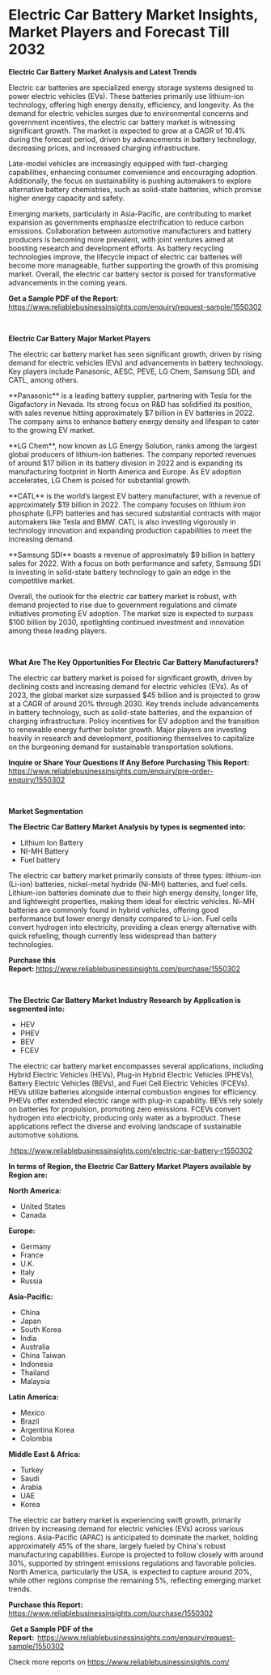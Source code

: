 <p><h1>Electric Car Battery Market Insights, Market Players and Forecast Till 2032</h1></p><p><strong>Electric Car Battery Market Analysis and Latest Trends</strong></p>
<p><p>Electric car batteries are specialized energy storage systems designed to power electric vehicles (EVs). These batteries primarily use lithium-ion technology, offering high energy density, efficiency, and longevity. As the demand for electric vehicles surges due to environmental concerns and government incentives, the electric car battery market is witnessing significant growth. The market is expected to grow at a CAGR of 10.4% during the forecast period, driven by advancements in battery technology, decreasing prices, and increased charging infrastructure. </p><p>Late-model vehicles are increasingly equipped with fast-charging capabilities, enhancing consumer convenience and encouraging adoption. Additionally, the focus on sustainability is pushing automakers to explore alternative battery chemistries, such as solid-state batteries, which promise higher energy capacity and safety. </p><p>Emerging markets, particularly in Asia-Pacific, are contributing to market expansion as governments emphasize electrification to reduce carbon emissions. Collaboration between automotive manufacturers and battery producers is becoming more prevalent, with joint ventures aimed at boosting research and development efforts. As battery recycling technologies improve, the lifecycle impact of electric car batteries will become more manageable, further supporting the growth of this promising market. Overall, the electric car battery sector is poised for transformative advancements in the coming years.</p></p>
<p><strong>Get a Sample PDF of the Report:&nbsp;</strong> <a href="https://www.reliablebusinessinsights.com/enquiry/request-sample/1550302?utm_campaign=3076&utm_medium=2&utm_source=Github&utm_content=ia&utm_term=30032025&utm_id=electric-car-battery">https://www.reliablebusinessinsights.com/enquiry/request-sample/1550302</a></p>
<p>&nbsp;</p>
<p><strong>Electric Car Battery Major Market Players</strong></p>
<p><p>The electric car battery market has seen significant growth, driven by rising demand for electric vehicles (EVs) and advancements in battery technology. Key players include Panasonic, AESC, PEVE, LG Chem, Samsung SDI, and CATL, among others. </p><p>**Panasonic** is a leading battery supplier, partnering with Tesla for the Gigafactory in Nevada. Its strong focus on R&D has solidified its position, with sales revenue hitting approximately $7 billion in EV batteries in 2022. The company aims to enhance battery energy density and lifespan to cater to the growing EV market.</p><p>**LG Chem**, now known as LG Energy Solution, ranks among the largest global producers of lithium-ion batteries. The company reported revenues of around $17 billion in its battery division in 2022 and is expanding its manufacturing footprint in North America and Europe. As EV adoption accelerates, LG Chem is poised for substantial growth.</p><p>**CATL** is the world’s largest EV battery manufacturer, with a revenue of approximately $19 billion in 2022. The company focuses on lithium iron phosphate (LFP) batteries and has secured substantial contracts with major automakers like Tesla and BMW. CATL is also investing vigorously in technology innovation and expanding production capabilities to meet the increasing demand.</p><p>**Samsung SDI** boasts a revenue of approximately $9 billion in battery sales for 2022. With a focus on both performance and safety, Samsung SDI is investing in solid-state battery technology to gain an edge in the competitive market. </p><p>Overall, the outlook for the electric car battery market is robust, with demand projected to rise due to government regulations and climate initiatives promoting EV adoption. The market size is expected to surpass $100 billion by 2030, spotlighting continued investment and innovation among these leading players.</p></p>
<p>&nbsp;</p>
<p><strong>What Are The Key Opportunities For Electric Car Battery Manufacturers?</strong></p>
<p><p>The electric car battery market is poised for significant growth, driven by declining costs and increasing demand for electric vehicles (EVs). As of 2023, the global market size surpassed $45 billion and is projected to grow at a CAGR of around 20% through 2030. Key trends include advancements in battery technology, such as solid-state batteries, and the expansion of charging infrastructure. Policy incentives for EV adoption and the transition to renewable energy further bolster growth. Major players are investing heavily in research and development, positioning themselves to capitalize on the burgeoning demand for sustainable transportation solutions.</p></p>
<p><strong>Inquire or Share Your Questions If Any Before Purchasing This Report:</strong> <a href="https://www.reliablebusinessinsights.com/enquiry/pre-order-enquiry/1550302?utm_campaign=3076&utm_medium=2&utm_source=Github&utm_content=ia&utm_term=30032025&utm_id=electric-car-battery">https://www.reliablebusinessinsights.com/enquiry/pre-order-enquiry/1550302</a></p>
<p>&nbsp;</p>
<p><strong>Market Segmentation</strong></p>
<p><strong>The Electric Car Battery Market Analysis by types is segmented into:</strong></p>
<p><ul><li>Lithium Ion Battery</li><li>NI-MH Battery</li><li>Fuel battery</li></ul></p>
<p><p>The electric car battery market primarily consists of three types: lithium-ion (Li-ion) batteries, nickel-metal hydride (Ni-MH) batteries, and fuel cells. Lithium-ion batteries dominate due to their high energy density, longer life, and lightweight properties, making them ideal for electric vehicles. Ni-MH batteries are commonly found in hybrid vehicles, offering good performance but lower energy density compared to Li-ion. Fuel cells convert hydrogen into electricity, providing a clean energy alternative with quick refueling, though currently less widespread than battery technologies.</p></p>
<p><strong>Purchase this Report:&nbsp;</strong><a href="https://www.reliablebusinessinsights.com/purchase/1550302?utm_campaign=3076&utm_medium=2&utm_source=Github&utm_content=ia&utm_term=30032025&utm_id=electric-car-battery">https://www.reliablebusinessinsights.com/purchase/1550302</a></p>
<p>&nbsp;</p>
<p><strong>The Electric Car Battery Market Industry Research by Application is segmented into:</strong></p>
<p><ul><li>HEV</li><li>PHEV</li><li>BEV</li><li>FCEV</li></ul></p>
<p><p>The electric car battery market encompasses several applications, including Hybrid Electric Vehicles (HEVs), Plug-in Hybrid Electric Vehicles (PHEVs), Battery Electric Vehicles (BEVs), and Fuel Cell Electric Vehicles (FCEVs). HEVs utilize batteries alongside internal combustion engines for efficiency. PHEVs offer extended electric range with plug-in capability. BEVs rely solely on batteries for propulsion, promoting zero emissions. FCEVs convert hydrogen into electricity, producing only water as a byproduct. These applications reflect the diverse and evolving landscape of sustainable automotive solutions.</p></p>
<p><a href="https://www.reliablebusinessinsights.com/electric-car-battery-r1550302?utm_campaign=3076&utm_medium=2&utm_source=Github&utm_content=ia&utm_term=30032025&utm_id=electric-car-battery">&nbsp;https://www.reliablebusinessinsights.com/electric-car-battery-r1550302</a></p>
<p><strong>In terms of Region, the Electric Car Battery Market Players available by Region are:</strong></p>
<p>
    <p> <strong> North America: </strong>
        <ul>
            <li>United States</li>
            <li>Canada</li>
        </ul>
        </p> 
    <p> <strong> Europe: </strong>
        <ul>
            <li>Germany</li>
            <li>France</li>
            <li>U.K.</li>
            <li>Italy</li>
            <li>Russia</li>
        </ul>
        </p> 
    <p> <strong> Asia-Pacific: </strong>
        <ul>
            <li>China</li>
            <li>Japan</li>
            <li>South Korea</li>
            <li>India</li>
            <li>Australia</li>
            <li>China Taiwan</li>
            <li>Indonesia</li>
            <li>Thailand</li>
            <li>Malaysia</li>
        </ul>
        </p> 
    <p> <strong> Latin America: </strong>
        <ul>
            <li>Mexico</li>
            <li>Brazil</li>
            <li>Argentina Korea</li>
            <li>Colombia</li>
        </ul>
        </p> 
    <p> <strong> Middle East & Africa: </strong>
        <ul>
            <li>Turkey</li>
            <li>Saudi</li>
            <li>Arabia</li>
            <li>UAE</li>
            <li>Korea</li>
        </ul>
    </p>
    </p>
<p><p>The electric car battery market is experiencing swift growth, primarily driven by increasing demand for electric vehicles (EVs) across various regions. Asia-Pacific (APAC) is anticipated to dominate the market, holding approximately 45% of the share, largely fueled by China's robust manufacturing capabilities. Europe is projected to follow closely with around 30%, supported by stringent emissions regulations and favorable policies. North America, particularly the USA, is expected to capture around 20%, while other regions comprise the remaining 5%, reflecting emerging market trends.</p></p>
<p><strong>Purchase this Report: </strong><a href="https://www.reliablebusinessinsights.com/purchase/1550302?utm_campaign=3076&utm_medium=2&utm_source=Github&utm_content=ia&utm_term=30032025&utm_id=electric-car-battery">https://www.reliablebusinessinsights.com/purchase/1550302</a></p>
<p>&nbsp;<strong>Get a Sample PDF of the Report:&nbsp;&nbsp;</strong><a href="https://www.reliablebusinessinsights.com/enquiry/request-sample/1550302?utm_campaign=3076&utm_medium=2&utm_source=Github&utm_content=ia&utm_term=30032025&utm_id=electric-car-battery">https://www.reliablebusinessinsights.com/enquiry/request-sample/1550302</a></p>
<p><strong></strong></p>
<p>Check more reports on <a href="https://www.reliablebusinessinsights.com/?utm_campaign=3076&utm_medium=2&utm_source=Github&utm_content=ia&utm_term=30032025&utm_id=electric-car-battery">https://www.reliablebusinessinsights.com/</a></p>